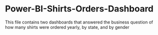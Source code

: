 # Power-BI-Shirts-Orders-Dashboard
This file contains two dashboards that answered the business question of how many shirts were ordered yearly, by state, and by gender
